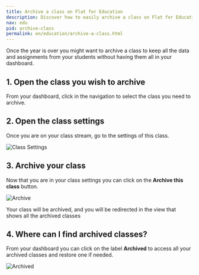 ```yaml
---
title: Archive a class on Flat for Education
description: Discover how to easily archive a class on Flat for Education
nav: edu
pid: archive-class
permalink: en/education/archive-a-class.html
---
```


Once the year is over you might want to archive a class to keep all the data and assignments from your students without having them all in your dashboard.

##  1. Open the class you wish to archive

From your dashboard, click in the navigation to select the class you need to archive.

##  2. Open the class settings

Once you are on your class stream, go to the settings of this class.

![Class Settings](/help/assets/img/edu/class-tab-settings.png)

##  3. Archive your class

Now that you are in your class settings you can click on the **Archive this class** button.

![Archive](/help/assets/img/edu/class-tab-settings-archive.png)

Your class will be archived, and you will be redirected in the view that shows all the archived classes

##  4. Where can I find archived classes?

From your dashboard you can click on the label **Archived** to access all your archived classes and restore one if needed.

![Archived](/help/assets/img/edu/classes-archived.png)
